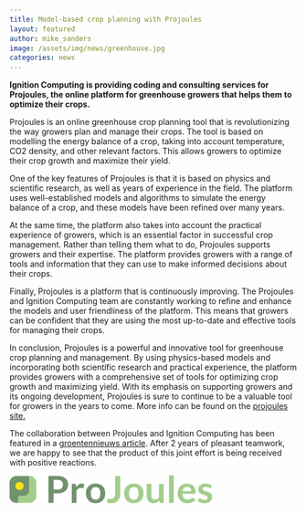 ```yaml
---
title: Model-based crop planning with Projoules
layout: featured
author: mike_sanders
image: /assets/img/news/greenhouse.jpg
categories: news
---
```

**Ignition Computing is providing coding and consulting services for Projoules, the online platform for greenhouse growers that helps them to optimize their crops.**

Projoules is an online greenhouse crop planning tool that is revolutionizing the way growers plan and manage their crops. The tool is based on modelling the energy balance of a crop, taking into account temperature, CO2 density, and other relevant factors. This allows growers to optimize their crop growth and maximize their yield.

One of the key features of Projoules is that it is based on physics and scientific research, as well as years of experience in the field. The platform uses well-established models and algorithms to simulate the energy balance of a crop, and these models have been refined over many years. 

At the same time, the platform also takes into account the practical experience of growers, which is an essential factor in successful crop management. Rather than telling them what to do, Projoules supports growers and their expertise. The platform provides growers with a range of tools and information that they can use to make informed decisions about their crops.

Finally, Projoules is a platform that is continuously improving. The Projoules and Ignition Computing team are constantly working to refine and enhance the models and user friendliness of the platform. This means that growers can be confident that they are using the most up-to-date and effective tools for managing their crops.

In conclusion, Projoules is a powerful and innovative tool for greenhouse crop planning and management. By using physics-based models and incorporating both scientific research and practical experience, the platform provides growers with a comprehensive set of tools for optimizing crop growth and maximizing yield. With its emphasis on supporting growers and its ongoing development, Projoules is sure to continue to be a valuable tool for growers in the years to come. More info can be found on the [projoules site.](https://www.projoules.com/)

The collaboration between Projoules and Ignition Computing has been featured in a [groentennieuws article](https://www.groentennieuws.nl/article/9536252/de-beste-modellen-beschikbaar-maken-voor-iedere-teler/). After 2 years of pleasant teamwork, we are happy to see that the product of this joint effort is being received with positive reactions.

[![Projoules](/assets/img/clients/projoules.png)](https://www.projoules.com/)
